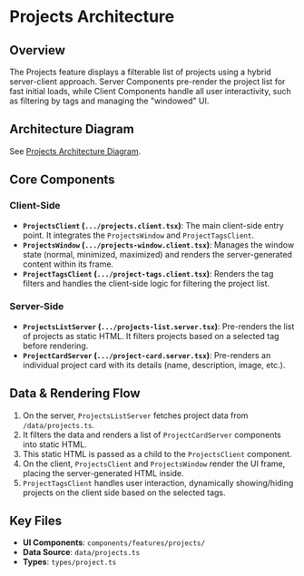# Projects Architecture

## Overview

The Projects feature displays a filterable list of projects using a hybrid server-client approach. Server Components pre-render the project list for fast initial loads, while Client Components handle all user interactivity, such as filtering by tags and managing the "windowed" UI.

## Architecture Diagram

See [Projects Architecture Diagram](./projects.mmd).

## Core Components

### Client-Side

- **`ProjectsClient` (`.../projects.client.tsx`)**: The main client-side entry point. It integrates the `ProjectsWindow` and `ProjectTagsClient`.
- **`ProjectsWindow` (`.../projects-window.client.tsx`)**: Manages the window state (normal, minimized, maximized) and renders the server-generated content within its frame.
- **`ProjectTagsClient` (`.../project-tags.client.tsx`)**: Renders the tag filters and handles the client-side logic for filtering the project list.

### Server-Side

- **`ProjectsListServer` (`.../projects-list.server.tsx`)**: Pre-renders the list of projects as static HTML. It filters projects based on a selected tag before rendering.
- **`ProjectCardServer` (`.../project-card.server.tsx`)**: Pre-renders an individual project card with its details (name, description, image, etc.).

## Data & Rendering Flow

1. On the server, `ProjectsListServer` fetches project data from `/data/projects.ts`.
2. It filters the data and renders a list of `ProjectCardServer` components into static HTML.
3. This static HTML is passed as a child to the `ProjectsClient` component.
4. On the client, `ProjectsClient` and `ProjectsWindow` render the UI frame, placing the server-generated HTML inside.
5. `ProjectTagsClient` handles user interaction, dynamically showing/hiding projects on the client side based on the selected tags.

## Key Files

- **UI Components**: `components/features/projects/`
- **Data Source**: `data/projects.ts`
- **Types**: `types/project.ts`
